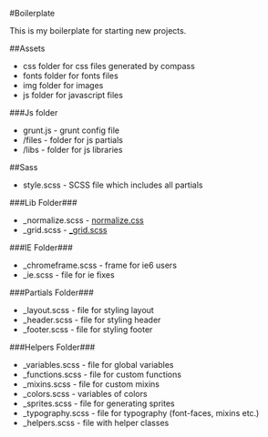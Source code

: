 #Boilerplate

This is my boilerplate for starting new projects.

##Assets
 * css folder for css files generated by compass
 * fonts folder for fonts files
 * img folder for images
 * js folder for javascript files

###Js folder
 * grunt.js - grunt config file
 * /files - folder for js partials
 * /libs - folder for js libraries

##Sass
 * style.scss - SCSS file which includes all partials

###Lib Folder###
 * _normalize.scss - [normalize.css](https://github.com/necolas/normalize.css)
 * _grid.scss - [_grid.scss](http://www.semantic.gs)

###IE Folder###
 * _chromeframe.scss - frame for ie6 users
 * _ie.scss - file for ie fixes

###Partials Folder###
 * _layout.scss - file for styling layout
 * _header.scss - file for styling header
 * _footer.scss - file for styling footer

###Helpers Folder###
 * _variables.scss - file for global variables
 * _functions.scss - file for custom functions
 * _mixins.scss - file for custom mixins
 * _colors.scss - variables of colors
 * _sprites.scss - file for generating sprites
 * _typography.scss - file for typography (font-faces, mixins etc.)
 * _helpers.scss - file with helper classes